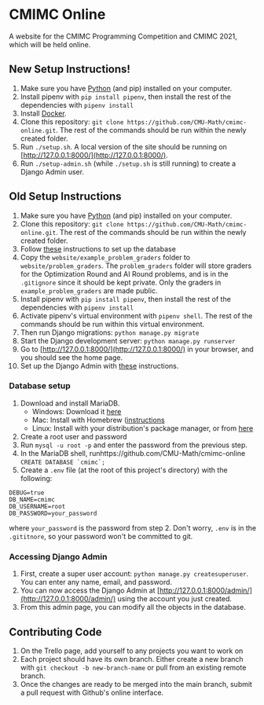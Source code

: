 # CMIMC Online
A website for the CMIMC Programming Competition and CMIMC 2021, which will be held online.

## New Setup Instructions!
1. Make sure you have [Python](https://www.python.org/downloads/) (and pip) installed on your computer.
2. Install pipenv with `pip install pipenv`, then install the rest of the dependencies with `pipenv install`
3. Install [Docker](https://docs.docker.com/get-docker/).
4. Clone this repository: `git clone https://github.com/CMU-Math/cmimc-online.git`. The rest of the commands should be run within the newly created folder.
5. Run `./setup.sh`. A local version of the site should be running on [http://127.0.0.1:8000/](http://127.0.0.1:8000/).
6. Run `./setup-admin.sh` (while `./setup.sh` is still running) to create a Django Admin user.

## Old Setup Instructions
1. Make sure you have [Python](https://www.python.org/downloads/) (and pip) installed on your computer.
2. Clone this repository: `git clone https://github.com/CMU-Math/cmimc-online.git`. The rest of the commands should be run within the newly created folder.
3. Follow [these](https://github.com/CMU-Math/cmimc-online#database-setup) instructions to set up the database
4. Copy the `website/example_problem_graders` folder to `website/problem_graders`. The `problem_graders` folder will store graders for the Optimization Round and AI Round problems, and is in the `.gitignore` since it should be kept private. Only the graders in `example_problem_graders` are made public.
5. Install pipenv with `pip install pipenv`, then install the rest of the dependencies with `pipenv install`
6. Activate pipenv's virtual environment with `pipenv shell`. The rest of the commands should be run within this virtual environment.
7. Then run Django migrations: `python manage.py migrate`
8. Start the Django development server: `python manage.py runserver`
9. Go to [http://127.0.0.1:8000/](http://127.0.0.1:8000/) in your browser, and you should see the home page.
10. Set up the Django Admin with [these](https://github.com/CMU-Math/cmimc-online#accessing-django-admin) instructions.

### Database setup
1. Download and install MariaDB.
    * Windows: Download it [here](https://mariadb.com/downloads/)
    * Mac: Install with Homebrew ([instructions](https://mariadb.com/kb/en/installing-mariadb-on-macos-using-homebrew/)
    * Linux: Install with your distribution's package manager, or from [here](https://mariadb.com/downloads/)
2. Create a root user and password
3. Run `mysql -u root -p` and enter the password from the previous step.
4. In the MariaDB shell, runhttps://github.com/CMU-Math/cmimc-online ```CREATE DATABASE `cmimc`;```
5. Create a `.env` file (at the root of this project's directory) with the following:
```
DEBUG=true
DB_NAME=cmimc
DB_USERNAME=root
DB_PASSWORD=your_password
```
where `your_password` is the password from step 2. Don't worry, `.env` is in the `.gititnore`, so your password won't be committed to git.

### Accessing Django Admin
1. First, create a super user account: `python manage.py createsuperuser`. You can enter any name, email, and password.
2. You can now access the Django Admin at [http://127.0.0.1:8000/admin/](http://127.0.0.1:8000/admin/) using the account you just created.
3. From this admin page, you can modify all the objects in the database.


## Contributing Code
1. On the Trello page, add yourself to any projects you want to work on
2. Each project should have its own branch. Either create a new branch with `git checkout -b new-branch-name` or pull from an existing remote branch.
3. Once the changes are ready to be merged into the main branch, submit a pull request with Github's online interface.
